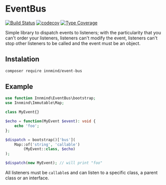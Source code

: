 # EventBus

[![Build Status](https://github.com/innmind/eventbus/workflows/CI/badge.svg?branch=master)](https://github.com/innmind/eventbus/actions?query=workflow%3ACI)
[![codecov](https://codecov.io/gh/innmind/eventbus/branch/develop/graph/badge.svg)](https://codecov.io/gh/innmind/eventbus)
[![Type Coverage](https://shepherd.dev/github/innmind/eventbus/coverage.svg)](https://shepherd.dev/github/innmind/eventbus)

Simple library to dispatch events to listeners; with the particularity that you can't order your listeners, listeners can't modify the event, listeners can't stop other listeners to be called and the event must be an object.

## Instalation

```sh
composer require innmind/event-bus
```

## Example

```php
use function Innmind\EventBus\bootstrap;
use Innmind\Immutable\Map;

class MyEvent{}

$echo = function(MyEvent $event): void {
    echo 'foo';
};

$dispatch = bootstrap()['bus'](
    Map::of('string', 'callable')
        (MyEvent::class, $echo)
);

$dispatch(new MyEvent); // will print "foo"
```

All listeners must be `callable`s and can listen to a specific class, a parent class or an interface.
